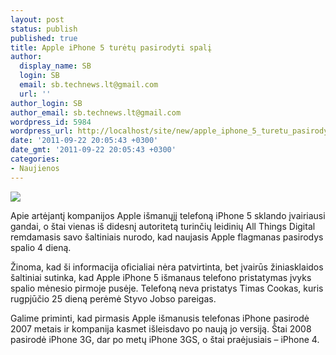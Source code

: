 ```yaml
---
layout: post
status: publish
published: true
title: Apple iPhone 5 turėtų pasirodyti spalį
author:
  display_name: SB
  login: SB
  email: sb.technews.lt@gmail.com
  url: ''
author_login: SB
author_email: sb.technews.lt@gmail.com
wordpress_id: 5984
wordpress_url: http://localhost/site/new/apple_iphone_5_turetu_pasirodyti_spali/
date: '2011-09-22 20:05:43 +0300'
date_gmt: '2011-09-22 20:05:43 +0300'
categories:
- Naujienos
---
```

<div class="imgright"><img src="http://technews.lt/upload/iphone-5-proto.jpg"  /></div>
<p>Apie artėjantį kompanijos Apple išmanųjį telefoną iPhone 5 sklando įvairiausi gandai, o štai vienas iš didesnį autoritetą turinčių leidinių All Things Digital remdamasis savo šaltiniais nurodo, kad naujasis Apple flagmanas pasirodys spalio 4 dieną.</p>
<p>Žinoma, kad ši informacija oficialiai nėra patvirtinta, bet įvairūs žiniasklaidos šaltiniai sutinka, kad Apple iPhone 5 išmanaus telefono pristatymas įvyks spalio mėnesio pirmoje pusėje. Telefoną neva pristatys Timas Cookas, kuris rugpjūčio 25 dieną perėmė Styvo Jobso pareigas.</p>
<p>Galime priminti, kad pirmasis Apple išmanusis telefonas iPhone pasirodė 2007 metais ir kompanija kasmet išleisdavo po naują jo versiją. Štai 2008 pasirodė iPhone 3G, dar po metų iPhone 3GS, o štai praėjusiais – iPhone 4.</p>
